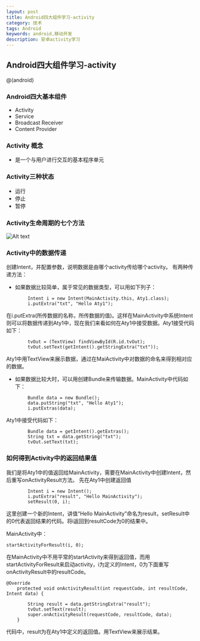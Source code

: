 ```yaml
---
layout: post
title: Android四大组件学习-activity
category: 技术
tags: Android
keywords: android,移动开发
description: 安卓activity学习
---
```


## Android四大组件学习-activity
@(android)

### Android四大基本组件
- Activity
- Service
- Broadcast Receiver
- Content Provider

### Activity 概念
- 是一个与用户进行交互的基本程序单元

### Activity三种状态
- 运行
- 停止
- 暂停

### Activity生命周期的七个方法
![Alt text](www.playdba.com/public/upload/1421802290497.png)

### Activity中的数据传递

创建Intent，并配置参数，说明数据是由哪个activity传给哪个activity。
有两种传递方法：
- 如果数据比较简单，属于常见的数据类型，可以用如下列子：
```
		Intent i = new Intent(MainActivity.this, Aty1.class);
		i.putExtra("txt", "Hello Aty1");
```

在i.putExtra(所传数据的名称，所传数据的值)。这样在MainActivity中系统Intent则可以将数据传递到Aty1中，现在我们来看如何在Aty1中接受数据。Aty1接受代码如下：
```
		tvOut = (TextView) findViewById(R.id.tvOut);
		tvOut.setText(getIntent().getStringExtra("txt"));
```
Aty1中用TextView来展示数据，通过在MaiActivity中对数据的命名来得到相对应的数据。

- 如果数据比较大时，可以用创建Bundle来传输数据。MainActivity中代码如下：
```
		Bundle data = new Bundle();
		data.putString("txt", "Hello Aty1");
		i.putExtras(data);
```
Aty1中接受代码如下：
```
		Bundle data = getIntent().getExtras();
		String txt = data.getString("txt");
		tvOut.setText(txt);
```


### 如何得到Activity中的返回结果值
我们是将Aty1中的值返回给MainActivity，需要在MainActivity中创建Intent，然后重写onActivityResult方法。
先在Aty1中创建返回值
```
		Intent i = new Intent();
		i.putExtra("result", "Hello MainActivity");
		setResult(0, i);
```
这里创建一个新的Intent，讲值“Hello MainActivity”命名为result，setResult中的0代表返回结果的代码。将i返回到resultCode为0的结果中。

MainActivity中：
```
startActivityForResult(i, 0);
```
在MainActivity中不用平常的startActivity来得到返回值，而用startActivityForResult来启动activity，i为定义的Intent，0为下面重写onActivityResult中的resultCode。

```
@Override
    protected void onActivityResult(int requestCode, int resultCode, Intent data) {
    	
    	String result = data.getStringExtra("result");
    	tvOut.setText(result);
    	super.onActivityResult(requestCode, resultCode, data);
    }
```
代码中，result为在Aty1中定义的返回值。用TextView来展示结果。